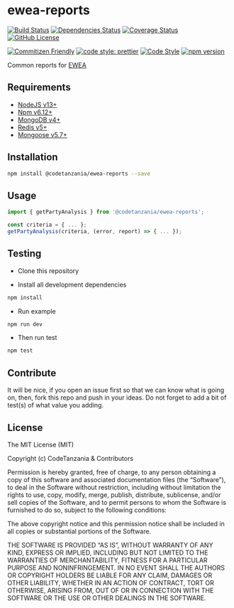 # ewea-reports

[![Build Status](https://travis-ci.org/codetanzania/ewea-reports.svg?branch=develop)](https://travis-ci.org/codetanzania/ewea-reports)
[![Dependencies Status](https://david-dm.org/codetanzania/ewea-reports.svg)](https://david-dm.org/codetanzania/ewea-reports)
[![Coverage Status](https://coveralls.io/repos/github/CodeTanzania/ewea-reports/badge.svg?branch=develop)](https://coveralls.io/github/CodeTanzania/ewea-reports?branch=develop)
[![GitHub License](https://img.shields.io/github/license/codetanzania/ewea-reports)](https://github.com/codetanzania/ewea-reports/blob/develop/LICENSE)

[![Commitizen Friendly](https://img.shields.io/badge/commitizen-friendly-brightgreen.svg)](http://commitizen.github.io/cz-cli/)
[![code style: prettier](https://img.shields.io/badge/code_style-prettier-ff69b4.svg)](https://github.com/prettier/prettier)
[![Code Style](https://badgen.net/badge/code%20style/airbnb/ff5a5f?icon=airbnb)](https://github.com/airbnb/javascript)
[![npm version](https://img.shields.io/npm/v/@codetanzania/ewea-reports)](https://www.npmjs.com/package/@codetanzania/ewea-reports)

Common reports for [EWEA](https://github.com/CodeTanzania/ewea)

## Requirements

- [NodeJS v13+](https://nodejs.org)
- [Npm v6.12+](https://www.npmjs.com/)
- [MongoDB v4+](https://www.mongodb.com/)
- [Redis v5+](https://redis.io/)
- [Mongoose v5.7+](https://github.com/Automattic/mongoose)

## Installation

```sh
npm install @codetanzania/ewea-reports --save
```

## Usage

```js
import { getPartyAnalysis } from '@codetanzania/ewea-reports';

const criteria = { ... };
getPartyAnalysis(criteria, (error, report) => { ... });
```

## Testing

- Clone this repository

- Install all development dependencies

```sh
npm install
```

- Run example

```sh
npm run dev
```

- Then run test

```sh
npm test
```

## Contribute

It will be nice, if you open an issue first so that we can know what is going on, then, fork this repo and push in your ideas. Do not forget to add a bit of test(s) of what value you adding.

## License

The MIT License (MIT)

Copyright (c) CodeTanzania & Contributors

Permission is hereby granted, free of charge, to any person obtaining a copy of this software and associated documentation files (the “Software”), to deal in the Software without restriction, including without limitation the rights to use, copy, modify, merge, publish, distribute, sublicense, and/or sell copies of the Software, and to permit persons to whom the Software is furnished to do so, subject to the following conditions:

The above copyright notice and this permission notice shall be included in all copies or substantial portions of the Software.

THE SOFTWARE IS PROVIDED “AS IS”, WITHOUT WARRANTY OF ANY KIND, EXPRESS OR IMPLIED, INCLUDING BUT NOT LIMITED TO THE WARRANTIES OF MERCHANTABILITY, FITNESS FOR A PARTICULAR PURPOSE AND NONINFRINGEMENT. IN NO EVENT SHALL THE AUTHORS OR COPYRIGHT HOLDERS BE LIABLE FOR ANY CLAIM, DAMAGES OR OTHER LIABILITY, WHETHER IN AN ACTION OF CONTRACT, TORT OR OTHERWISE, ARISING FROM, OUT OF OR IN CONNECTION WITH THE SOFTWARE OR THE USE OR OTHER DEALINGS IN THE SOFTWARE.
